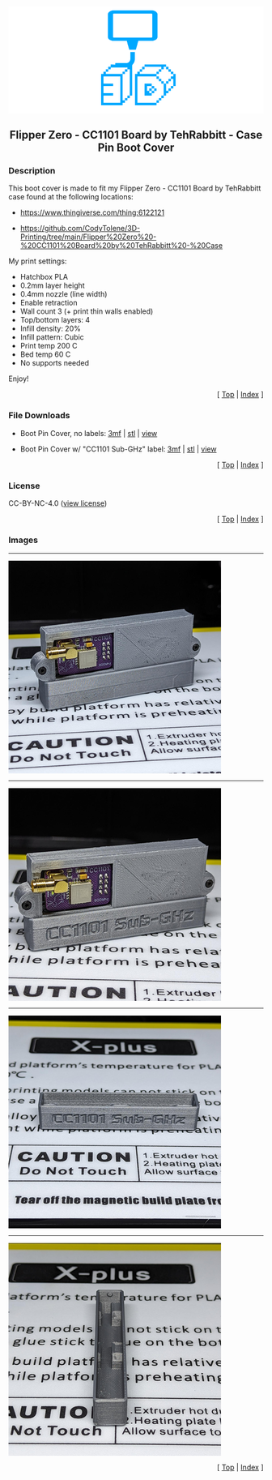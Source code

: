 <a name="top"></a>

<div align="center">
  <img align="center" src="https://github.com/CodyTolene/3D-Printing/blob/main/.github/images/3d.png" />
  <h2 align="center">Flipper Zero - CC1101 Board by TehRabbitt - Case Pin Boot Cover</h2>
</div>

### Description

This boot cover is made to fit my Flipper Zero - CC1101 Board by TehRabbitt case found at the following locations:

- https://www.thingiverse.com/thing:6122121

- https://github.com/CodyTolene/3D-Printing/tree/main/Flipper%20Zero%20-%20CC1101%20Board%20by%20TehRabbitt%20-%20Case

My print settings:

- Hatchbox PLA
- 0.2mm layer height
- 0.4mm nozzle (line width)
- Enable retraction
- Wall count 3 (+ print thin walls enabled)
- Top/bottom layers: 4
- Infill density: 20%
- Infill pattern: Cubic
- Print temp 200 C
- Bed temp 60 C
- No supports needed

Enjoy!

<p align="right">[ <a href="#top">Top</a> | <a href="../README.md">Index</a> ]</p>

### File Downloads

- Boot Pin Cover, no labels: [3mf][download-3mf] | [stl][download-stl] | [view][view-stl]

- Boot Pin Cover w/ "CC1101 Sub-GHz" label: [3mf][download-cc1101-label-3mf] | [stl][download-cc1101-label-stl] | [view][view-cc1101-label-stl]

<p align="right">[ <a href="#top">Top</a> | <a href="../README.md">Index</a> ]</p>

### License

CC-BY-NC-4.0 ([view license][link-license])

<p align="right">[ <a href="#top">Top</a> | <a href="../README.md">Index</a> ]</p>

### Images

---

<img align="center" src="images/preview_01.png" />

---

<img align="center" src="images/preview_02.png" />

---

<img align="center" src="images/preview_03.png" />

---

<img align="center" src="images/preview_04.png" />

<p align="right">[ <a href="#top">Top</a> | <a href="../README.md">Index</a> ]</p>

<!-- LINKS -->

[link-flipper-zero]: https://flipperzero.one/
[link-license]: https://github.com/CodyTolene/3D-Printing/blob/main/Flipper%20Zero%20-%20CC1101%20Board%20by%20TehRabbitt%20-%20Case%20Pin%20Boot%20Cover/LICENSE.md
[link-tindie-cc1101]: https://www.tindie.com/products/tehrabbitt/flipper-zero-cc1101-expansion-board-by-tehrabbitt/

<!-- DOWNLOADS: SET 1 -->

[download-3mf]: https://github.com/CodyTolene/3D-Printing/raw/main/Flipper%20Zero%20-%20CC1101%20Board%20by%20TehRabbitt%20-%20Case%20Pin%20Boot%20Cover/Flipper_Zero_CC1101_Case_Pin_Boot_Cover.3mf
[download-stl]: https://github.com/CodyTolene/3D-Printing/raw/main/Flipper%20Zero%20-%20CC1101%20Board%20by%20TehRabbitt%20-%20Case%20Pin%20Boot%20Cover/Flipper_Zero_CC1101_Case_Pin_Boot_Cover.stl
[view-stl]: https://github.com/CodyTolene/3D-Printing/blob/main/Flipper%20Zero%20-%20CC1101%20Board%20by%20TehRabbitt%20-%20Case%20Pin%20Boot%20Cover/Flipper_Zero_CC1101_Case_Pin_Boot_Cover.stl

<!-- DOWNLOADS: SET 2 -->

[download-cc1101-label-3mf]: https://github.com/CodyTolene/3D-Printing/raw/main/Flipper%20Zero%20-%20CC1101%20Board%20by%20TehRabbitt%20-%20Case%20Pin%20Boot%20Cover/Flipper_Zero_CC1101_Case_Pin_Boot_Cover_Label.3mf
[download-cc1101-label-stl]: https://github.com/CodyTolene/3D-Printing/raw/main/Flipper%20Zero%20-%20CC1101%20Board%20by%20TehRabbitt%20-%20Case%20Pin%20Boot%20Cover/Flipper_Zero_CC1101_Case_Pin_Boot_Cover_Label.stl
[view-cc1101-label-stl]: https://github.com/CodyTolene/3D-Printing/blob/main/Flipper%20Zero%20-%20CC1101%20Board%20by%20TehRabbitt%20-%20Case%20Pin%20Boot%20Cover/Flipper_Zero_CC1101_Case_Pin_Boot_Cover_Label.stl
